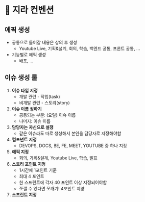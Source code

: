 # 🚀 지라 컨벤션


## 에픽 생성

- 공통으로 들어갈 내용은 상의 후 생성
    - Youtube Live, 기획&설계, 회의, 학습, 백엔드 공통, 프론트 공통, …
- 기능별로 에픽 생성
    - 배포, …

## 이슈 생성 룰

1. **이슈 타입 지정**
    - 개발 관련 - 작업(task)
    - 비개발 관련 - 스토리(story)
2. **이슈 이름 정하기**
    - 공통되는 부분: (요일) 이슈 이름
    - 나머지: 이슈 이름
3. **담당자는 자신으로 설정**
    - 같은 이슈라도 따로 생성해서 본인을 담당자로 지정해야함
4. **컴포넌트 지정**
    - DEVOPS, DOCS, BE, FE, MEET, YOUTUBE 중 하나 지정
5. **에픽 지정**
    - 회의, 기획&설계, Youtube Live, 학습, 발표
6. **스토리 포인트 지정**
    - 1시간에 1포인트 기준
    - 최대 4 포인트
    - 한 스프린트에 각자 40 포인트 이상 지정되어야함
    - 쪼갤 수 있다면 쪼개기! 4포인트 지양
7. **스프린트 지정**
